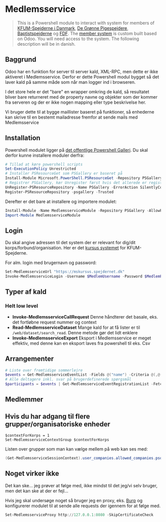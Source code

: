 # Medlemsservice

> This is a Powershell module to interact with system for members of [KFUM-Spejderne i Danmark](https://www.kfumspejderne.dk), [De Grønne Pigespejdere](https://pigespejder.dk/), [Baptistspejderne](https://baptistspejder.dk/) og [FDF](https://fdf.dk/). The [member system](https://medlemsservice.nu) is custom built based on Odoo. You will need access to the system. The following description will be in danish.

## Baggrund

Odoo har en funktion for server til server kald, XML-RPC, men dette er ikke aktiveret i Medlemsservice.
Derfor er dette Powershell modul bygget så det laver kald på samme måde som når man logger ind i browseren.

I det store hele er det "bare" en wrapper omkring de kald, så resultatet bliver bare returneret med de property navne og objekter som der kommer fra serveren og der er ikke nogen mapping eller type beskrivelse her.

Vi bruger dette til at bygge maillister baseret på funktioner, så enhederne kan skrive til en bestemt mailadresse fremfor at sende mails med Medlemsservice

## Installation

Powershell modulet ligger på [det offentlige Powershell Galleri](https://www.powershellgallery.com/packages/MedlemsserviceModule). Du skal derfor kunne installere moduler derfra:

```powershell
# Tillad at køre powershell scripts
Set-ExecutionPolicy Unrestricted
# Installer PSResourceGet som PSGallery er baseret på
Install-Module Microsoft.PowerShell.PSResourceGet -Repository PSGallery -Force
# Registrer PSGallery, kør Unregister først hvis det allerede er registreret uden Trusted
UnRegister-PSResourceRepository -Name PSGallery -ErrorAction SilentlyContinue | Out-Null
Register-PSResourceRepository -psgallery -Trusted
```

Derefter er det bare at installere og importere modulet:

```powershell
Install-Module -Name MedlemsserviceModule -Repository PSGallery -AllowPrerelease -AcceptLicense -Force -SkipPublisherCheck
Import-Module MedlemsserviceModule
```

## Login

Du skal angive adressen til det system der er relevant for dig/dit korps/forbund/organisation. Her er det [kursus systemet](https://medlemsservice.nu/faq/er-der-et-sted-jeg-kan-oeve-mig-uden-at-oedelaegge-noget/) for KFUM-Spejderne.

For alm. login med brugernavn og password:

```powershell
Set-MedlemsserviceUrl "https://mskursus.spejdernet.dk"
Invoke-MedlemsserviceLogin -Username $MedlemUsername -Password $MedlemPassword
```

## Typer af kald

### Helt low level

* __Invoke-MedlemsserviceCallRequest__ Denne håndterer det basale, eks. det fortløbne request nummer og context
* __Read-MedlemsserviceDataset__ Mange kald for at få lister er til ``/web/dataset/search_read``. Denne metode gør det lidt enklere
* __Invoke-MedlemsserviceExport__ Eksport i Medlemsservice er meget effektiv, med denne kan en eksport laves fra powershell til eks. Csv

## Arrangementer

```powershell
# Liste over fremtidige sommerlejre
$events = Get-MedlemsserviceEventList -Fields @("name") -Criteria @(,@("name", "ilike", "sommerlejr"))  -MinDateStart (Get-Date)
# Alle deltagere inkl. svar på brugerdefinerede spørgsmål
$participants = $events | Get-MedlemsserviceEventRegistrationList -FetchQuestionResponse -Forventede -Fields @("name")
```

## Medlemmer



## Hvis du har adgang til flere grupper/organisatoriske enheder

```
$contextForKorps = 1
Set-MedlemsserviceContextGroup $contextForKorps
```

Listen over grupper som man kan vælge mellem på web kan ses med:

```powershell
(Get-MedlemsserviceSessionContext).user_companies.allowed_companies.psobject.properties.Value | Format-Table id, name
```

## Noget virker ikke

Det kan ske... jeg prøver at følge med, ikke mindst til det jeg/vi selv bruger, men det kan ske at der er fejl...

Hvis jeg skal undersøge noget så bruger jeg en proxy, eks. [Burp](https://portswigger.net/burp) og konfigurerer modulet til at sende alle requests der igennem for at følge med.

```powershell
Set-MedlemsserviceProxy http://127.0.0.1:8080 -SkipCertificateCheck
```